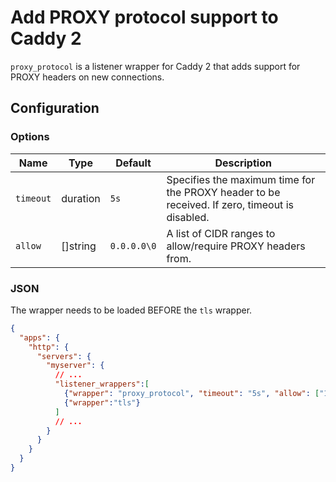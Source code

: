 # Add PROXY protocol support to Caddy 2

`proxy_protocol` is a listener wrapper for Caddy 2 that adds support for PROXY headers on new connections.

## Configuration

### Options

|Name|Type|Default|Description|
|---|---|---|---|
|`timeout`|duration|`5s`|Specifies the maximum time for the PROXY header to be received. If zero, timeout is disabled.|
|`allow`|[]string|`0.0.0.0\0`|A list of CIDR ranges to allow/require PROXY headers from.|

### JSON

The wrapper needs to be loaded BEFORE the `tls` wrapper.

```json
{
  "apps": {
    "http": {
      "servers": {
        "myserver": {
          // ...
          "listener_wrappers":[
            {"wrapper": "proxy_protocol", "timeout": "5s", "allow": ["192.168.86/24"]},
            {"wrapper":"tls"}
          ]
          // ...
        }
      }
    }
  }
}
```
